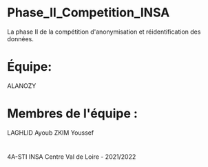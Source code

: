 # Phase_II_Competition_INSA
La phase II de la compétition d'anonymisation et réidentification des données.
# Équipe:
   ALANOZY
# Membres de l'équipe : 
   LAGHLID Ayoub
   ZKIM Youssef
#
4A-STI INSA Centre Val de Loire - 2021/2022

